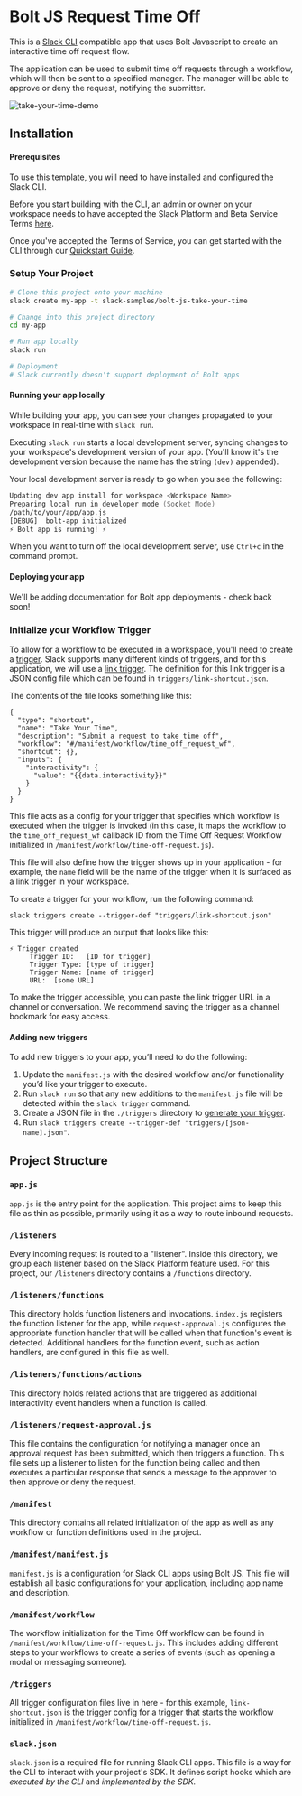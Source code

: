 # Bolt JS Request Time Off

This is a [Slack CLI](https://api.slack.com/future/overview) compatible app that uses Bolt Javascript to create an interactive time off request flow.

The application can be used to submit time off requests through a workflow, which will then be sent to a specified manager. The manager will be able to approve or deny the request, notifying the submitter.

![take-your-time-demo](https://user-images.githubusercontent.com/12901850/186937812-6d732228-6b14-41d3-83fc-531125e67957.gif)

## Installation

#### Prerequisites
To use this template, you will need to have installed and configured the Slack CLI. 

Before you start building with the CLI, an admin or owner on your workspace needs to have accepted the Slack Platform and Beta Service Terms [here](https://slack.com/admin/settings#hermes_permissions).

Once you've accepted the Terms of Service, you can get started with the CLI through our [Quickstart Guide](https://api.slack.com/future/quickstart).

### Setup Your Project

```zsh
# Clone this project onto your machine
slack create my-app -t slack-samples/bolt-js-take-your-time

# Change into this project directory
cd my-app

# Run app locally
slack run

# Deployment 
# Slack currently doesn't support deployment of Bolt apps

```
#### Running your app locally

While building your app, you can see your changes propagated to your 
workspace in real-time with `slack run`.

Executing `slack run` starts a local development server, syncing changes to 
your workspace's development version of your app. (You'll know it's the 
development version because the name has the string `(dev)` appended).

Your local development server is ready to go when you see the following:

```zsh
Updating dev app install for workspace <Workspace Name>
Preparing local run in developer mode (Socket Mode)
/path/to/your/app/app.js
[DEBUG]  bolt-app initialized
⚡️ Bolt app is running! ⚡️
```

When you want to turn off the local development server, use `Ctrl+c` in the command prompt.

#### Deploying your app
We'll be adding documentation for Bolt app deployments - check back soon!

### Initialize your Workflow Trigger
To allow for a workflow to be executed in a workspace, you'll need to create a [trigger](https://api.slack.com/future/triggers). Slack supports many different kinds of triggers, and for this application, we will use a [link trigger](https://api.slack.com/future/triggers#link). The definition for this link trigger is a JSON config file which can be found in `triggers/link-shortcut.json`.

The contents of the file looks something like this:

```
{
  "type": "shortcut",
  "name": "Take Your Time",
  "description": "Submit a request to take time off",
  "workflow": "#/manifest/workflow/time_off_request_wf",
  "shortcut": {},
  "inputs": {
    "interactivity": {
      "value": "{{data.interactivity}}"
    }
  }
}
```

This file acts as a config for your trigger that specifies which workflow is executed when the trigger is invoked (in this case, it maps the workflow to the `time_off_request_wf` callback ID from the Time Off Request Workflow initialized in `/manifest/workflow/time-off-request.js`).

This file will also define how the trigger shows up in your application - for example, the `name` field will be the name of the trigger when it is surfaced as a link trigger in your workspace.

To create a trigger for your workflow, run the following command:
```
slack triggers create --trigger-def "triggers/link-shortcut.json"
```

This trigger will produce an output that looks like this:
```
⚡ Trigger created
     Trigger ID:   [ID for trigger]
     Trigger Type: [type of trigger]
     Trigger Name: [name of trigger]
     URL:  [some URL]
```
To make the trigger accessible, you can paste the link trigger URL in a channel or conversation. We recommend saving the trigger as a channel bookmark for easy access.

#### Adding new triggers

To add new triggers to your app, you’ll need to do the following:

1. Update the `manifest.js` with the desired workflow and/or functionality you’d like your trigger to execute.
2. Run `slack run` so that any new additions to the `manifest.js` file will be detected within the `slack trigger` command.
3. Create a JSON file in the `./triggers` directory to [generate your trigger](https://api.slack.com/future/triggers).
4. Run `slack triggers create --trigger-def "triggers/[json-name].json"`.

## Project Structure

### `app.js`

`app.js` is the entry point for the application. This project aims to keep this file as thin as possible, primarily using it as a way to route inbound requests.

### `/listeners`

Every incoming request is routed to a "listener". Inside this directory, we group each listener based on the Slack Platform feature used. For this project, our `/listeners` directory contains a `/functions` directory.

### `/listeners/functions`
This directory holds function listeners and invocations. `index.js` registers the function listener for the app, while `request-approval.js` configures the appropriate function handler that will be called when that function's event is detected. Additional handlers for the function event, such as action handlers, are configured in this file as well.

### `/listeners/functions/actions`
This directory holds related actions that are triggered as additional interactivity event handlers when a function is called.

### `/listeners/request-approval.js`

This file contains the configuration for notifying a manager once an approval request has been submitted, which then triggers a function. This file sets up a listener to listen for the function being called and then executes a particular response that sends a message to the approver to then approve or deny the request.

### `/manifest`

This directory contains all related initialization of the app as well as any workflow or function definitions used in the project.

### `/manifest/manifest.js`

`manifest.js` is a configuration for Slack CLI apps using Bolt JS. This file will establish all basic configurations for your application, including app name and description. 

### `/manifest/workflow`

The workflow initialization for the Time Off workflow can be found in `/manifest/workflow/time-off-request.js`. This includes adding different steps to your workflows to create a series of events (such as opening a modal or messaging someone).

### `/triggers`

All trigger configuration files live in here - for this example, `link-shortcut.json` is the trigger config for a trigger that starts the workflow initialized in `/manifest/workflow/time-off-request.js`.

### `slack.json`

`slack.json` is a required file for running Slack CLI apps. This file is a way for the CLI to interact with your project's SDK. It defines script hooks which are *executed by the CLI* and *implemented by the SDK.*
